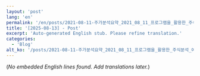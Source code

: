```yaml
---
layout: 'post'
lang: 'en'
permalink: '/en/posts/2021-08-11-주가분석요약_2021_08_11_프로그램을_활용한_주식분석_예상결과_21_01_13/'
title: '[2025-08-13] - Post'
excerpt: 'Auto-generated English stub. Please refine translation.'
categories:
  - 'Blog'
alt_ko: '/posts/2021-08-11-주가분석요약_2021_08_11_프로그램을_활용한_주식분석_예상결과_21_01_13/'
---
```


(*No embedded English lines found. Add translations later.*)

